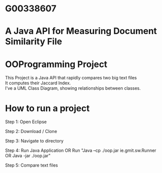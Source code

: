 # G00338607
# A Java API for Measuring Document Similarity File
# OOProgramming Project
This Project is a Java API that rapidly compares two big text files   
It computes their Jaccard Index.   
I've a UML Class Diagram, showing relationships between classes.

# How to run a project
Step 1: Open Eclipse 

Step 2: Download / Clone 

Step 3: Navigate to directory 

Step 4: Run Java Application OR Run "Java –cp ./oop.jar ie.gmit.sw.Runner OR Java -jar ./oop.jar"

Step 5: Compare text files
